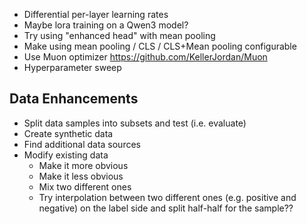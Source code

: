 * Differential per-layer learning rates
* Maybe lora training on a Qwen3 model?
* Try using "enhanced head" with mean pooling
* Make using mean pooling / CLS / CLS+Mean pooling configurable
* Use Muon optimizer https://github.com/KellerJordan/Muon
* Hyperparameter sweep

## Data Enhancements
* Split data samples into subsets and test (i.e. evaluate)
* Create synthetic data
* Find additional data sources
* Modify existing data
    - Make it more obvious
    - Make it less obvious
    - Mix two different ones
    - Try interpolation between two different ones (e.g. positive and negative) on the label side and split half-half for the sample??

